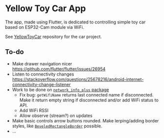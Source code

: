 
# Yellow Toy Car App

The app, made using Flutter, is dedicated to controlling simple toy car based on ESP32-Cam module via WiFi.

See [YellowToyCar](https://github.com/AgainPsychoX/YellowToyCar) repository for the car project.





## To-do

* Make drawer navigation nicer https://github.com/flutter/flutter/issues/26954
* Listen to connectivity changes https://stackoverflow.com/questions/25678216/android-internet-connectivity-change-listener 
* Work to be done on [`network_info_plus` package](https://pub.dev/packages/network_info_plus)
	+ Fix bug: `getWifiName` returns last connected name if disconnected. Make it return empty string if disconnected and/or add WiFi status to API.
	+ Add WiFi RSSI
	+ Allow observe (stream?) on updates
* Make basic controls arrow buttons rounded. Make lerping/adding border styles, like [`BeveledRectangleBorder`](https://github.com/flutter/flutter/blob/7048ed95a5ad3e43d697e0c397464193991fc230/packages/flutter/lib/src/painting/beveled_rectangle_border.dart#L51) possible.
* ...


